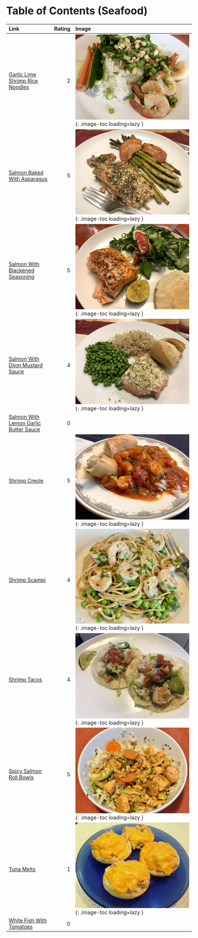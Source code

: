 # Table of Contents (Seafood)

| Link                                                                                |   Rating | Image                                                                                                       |
|:------------------------------------------------------------------------------------|---------:|:------------------------------------------------------------------------------------------------------------|
| [Garlic Lime Shrimp Rice Noodles](./garlic_lime_shrimp_rice_noodles.md)             |        2 | ![garlic_lime_shrimp_rice_noodles.jpeg](./garlic_lime_shrimp_rice_noodles.jpeg){: .image-toc loading=lazy } |
| [Salmon Baked With Asparagus](./salmon_baked_with_asparagus.md)                     |        5 | ![salmon_baked_with_asparagus.jpeg](./salmon_baked_with_asparagus.jpeg){: .image-toc loading=lazy }         |
| [Salmon With Blackened Seasoning](./salmon_with_blackened_seasoning.md)             |        5 | ![salmon_with_blackened_seasoning.jpeg](./salmon_with_blackened_seasoning.jpeg){: .image-toc loading=lazy } |
| [Salmon With Dijon Mustard Sauce](./salmon_with_dijon_mustard_sauce.md)             |        4 | ![salmon_with_dijon_mustard_sauce.jpeg](./salmon_with_dijon_mustard_sauce.jpeg){: .image-toc loading=lazy } |
| [Salmon With Lemon Garlic Butter Sauce](./salmon_with_lemon_garlic_butter_sauce.md) |        0 | <!-- TODO: Capture image -->                                                                                |
| [Shrimp Creole](./shrimp_creole.md)                                                 |        5 | ![shrimp_creole.jpeg](./shrimp_creole.jpeg){: .image-toc loading=lazy }                                     |
| [Shrimp Scampi](./shrimp_scampi.md)                                                 |        4 | ![shrimp_scampi_peas.jpeg](./shrimp_scampi_peas.jpeg){: .image-toc loading=lazy }                           |
| [Shrimp Tacos](./shrimp_tacos.md)                                                   |        4 | ![shrimp_tacos.jpg](./shrimp_tacos.jpg){: .image-toc loading=lazy }                                         |
| [Spicy Salmon Roll Bowls](./spicy_salmon_roll_bowls.md)                             |        5 | ![spicy_salmon_roll_bowls.jpeg](./spicy_salmon_roll_bowls.jpeg){: .image-toc loading=lazy }                 |
| [Tuna Melts](./tuna_melts.md)                                                       |        1 | ![tuna_melts.jpg](./tuna_melts.jpg){: .image-toc loading=lazy }                                             |
| [White Fish With Tomatoes](./white_fish_with_tomatoes.md)                           |        0 | <!-- TODO: Capture image -->                                                                                |
